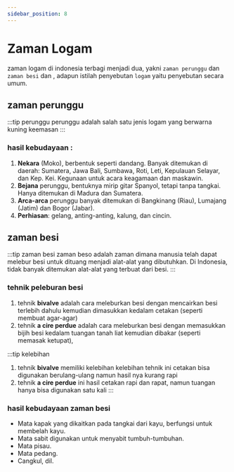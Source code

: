 ```yaml
---
sidebar_position: 8
---
```

# Zaman Logam
zaman logam di indonesia terbagi menjadi dua, yakni ```zaman perunggu``` dan ```zaman besi``` dan , adapun istilah penyebutan  ```logam``` yaitu penyebutan secara umum.

## zaman perunggu
:::tip perunggu
perunggu adalah salah satu jenis logam yang berwarna kuning keemasan
:::
### hasil kebudayaan :
1. **Nekara** (Moko), berbentuk seperti dandang. Banyak ditemukan di daerah: Sumatera, Jawa Bali, Sumbawa, Roti, Leti, Kepulauan Selayar, dan Kep. Kei. Kegunaan untuk acara keagamaan dan maskawin.
2. **Bejana** perunggu, bentuknya mirip gitar Spanyol, tetapi tanpa tangkai. Hanya ditemukan di Madura dan Sumatera.
3. **Arca-arca** perunggu banyak ditemukan di Bangkinang (Riau), Lumajang (Jatim) dan Bogor (Jabar).
4. **Perhiasan**: gelang, anting-anting, kalung, dan cincin.

## zaman besi
:::tip zaman besi
zaman beso adalah zaman dimana manusia telah dapat melebur besi untuk dituang menjadi alat-alat yang dibutuhkan. Di Indonesia, tidak banyak ditemukan alat-alat yang terbuat dari besi.
:::

### tehnik peleburan besi
1. tehnik **bivalve**
  adalah cara meleburkan besi dengan mencairkan besi terlebih dahulu kemudian dimasukkan kedalam cetakan (seperti membuat agar-agar)
2. tehnik **a cire perdue** adalah cara meleburkan besi dengan memasukkan bijih besi kedalam tuangan tanah liat kemudian dibakar (seperti memasak ketupat),

:::tip kelebihan
1. tehnik **bivalve** memiliki kelebihan kelebihan tehnik ini cetakan bisa digunakan berulang-ulang namun hasil nya kurang rapi
2. tehnik **a cire perdue** ini hasil cetakan rapi dan rapat, namun tuangan hanya bisa digunakan satu kali
:::

### hasil kebudayaan zaman besi
- Mata kapak yang dikaitkan pada tangkai dari kayu, berfungsi untuk membelah kayu.
- Mata sabit digunakan untuk menyabit tumbuh-tumbuhan.
- Mata pisau.
- Mata pedang.
- Cangkul, dil.
